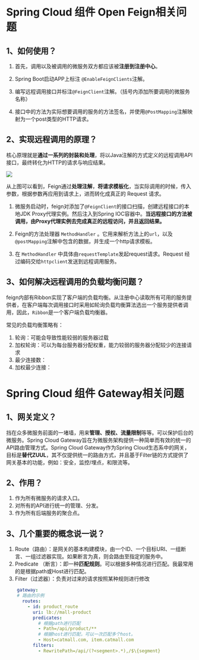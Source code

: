 # Spring Cloud 组件 Open Feign相关问题

## 1、如何使用？

1. 首先，调用以及被调用的微服务双方都应该被**注册到注册中心**。

2. Spring Boot启动APP上标注 `@EnableFeignClients`注解。

3. 编写远程调用接口并标注`@FeignClient`注解。（括号内添加所要调用的微服务名称）

4. 接口中的方法为实际想要调用的服务的方法签名，并使用`@PostMapping`注解映射为一个post类型的HTTP请求。


## 2、实现远程调用的原理？

核心原理就是**通过一系列的封装和处理**，将以Java注解的方式定义的远程调用API接口，最终转化为HTTP的请求与响应结果。     

![](C:\Users\lok666\Desktop\feigen远程调用原理图.png)

从上图可以看到，Feign通过**处理注解**，**将请求模板化**，当实际调用的时候，传入参数，根据参数再应用到请求上，进而转化成真正的 Request 请求。

1. 微服务启动时，feign对添加了`@FeignClient`的接口扫描，创建远程接口的本地JDK Proxy代理实例。然后注入到Spring IOC容器中。**当远程接口的方法被调用，由Proxy代理实例去完成真正的远程访问，并且返回结果。**

2. Feign的方法处理器 `MethodHandler` 。它用来解析方法上的`url`，以及`@postMapping`注解中包含的数据，并生成一个http请求模板。

3. 在 `MethodHandler` 中具体由`requestTemplate`发起request请求。Request 经过编码交给`httpclient`发送到远程调用服务。

## 3、如何解决远程调用的负载均衡问题？

feign内部有Ribbon实现了客户端的负载均衡。从注册中心读取所有可用的服务提供者，在客户端每次调用接口时采用如轮询负载均衡算法选出一个服务提供者调用，因此，`Ribbon`是一个客户端负载均衡器。

常见的负载均衡策略有：

1. 轮询：可能会导致性能较弱的服务器过载
2. 加权轮询：可以为每台服务器分配权重，能力较弱的服务器分配较少的连接请求
3. 最少连接数：
4. 加权最少连接：

# Spring Cloud 组件 Gateway相关问题

## 1、网关定义？

挡在众多微服务前面的一堵墙，用来**管理、授权、流量限制**等等。可以保护后台的微服务。Spring Cloud Gateway旨在为微服务架构提供一种简单而有效的统一的API路由管理方式。Spring Cloud Gateway作为Spring Cloud生态系中的网关，目标是**替代ZUUL**，其不仅提供统一的路由方式，并且基于Filter链的方式提供了网关基本的功能，例如：安全，监控/埋点，和限流等。

## 2、作用？

1. 作为所有微服务的请求入口。
2. 对所有的API进行统一的管理、分发。
3. 作为所有后端服务的聚合点。

## 3、几个重要的概念说一说？

1. Route（路由）：是网关的基本构建模块，由一个ID、一个目标URI、一组断言、一组过滤器实现。如果断言为真，则会路由至指定的服务中。
2. Predicate （断言）：即一种**匹配规则**。可以根据多种情况进行匹配。我最常用的是根据path或Host进行匹配。
3. Filter（过滤器）：负责对过来的请求按照某种规则进行修改

```yml
    gateway:
    # 路由的示例
      routes:
        - id: product_route
          uri: lb://mall-product
          predicates:
            # 根据path进行匹配
            - Path=/api/product/**
            # 根据host进行匹配，可以一次匹配多个host。
            - Host=catmall.com, item.catmall.com
          filters:
            - RewritePath=/api/(?<segment>.*),/$\{segment}
```

# 
